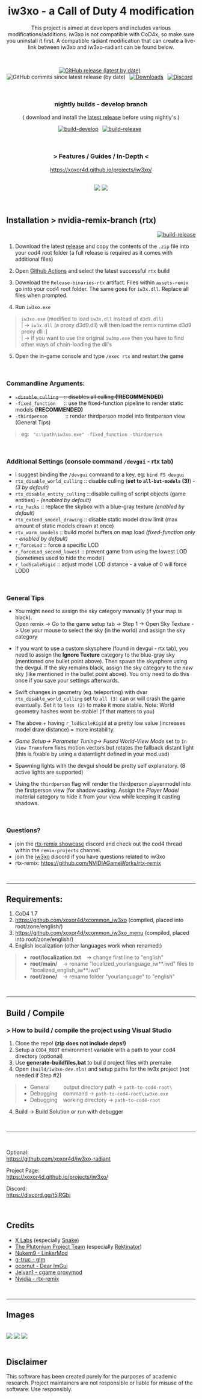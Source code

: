 
<h1 align="center">iw3xo - a Call of Duty 4 modification</h3>

<p align="center">
This project is aimed at developers and includes various modifications/additions.  
iw3xo is not compatible with CoD4x, so make sure you uninstall it first.  
A compatible radiant modification that can create a live-link between iw3xo and iw3xo-radiant can be found below.
</p>

<br>
<div align="center" markdown="1">

[![GitHub release (latest by date)](https://img.shields.io/github/v/release/xoxor4d/iw3xo-dev?color=%2368BC71&logo=github)](https://github.com/xoxor4d/iw3xo-dev/releases)&ensp;
![GitHub commits since latest release (by date)](https://img.shields.io/github/commits-since/xoxor4d/iw3xo-dev/latest/develop?logo=github)&ensp;
[![Downloads](https://img.shields.io/github/downloads/xoxor4d/iw3xo-dev/total?logo=github&label=total-downloads)](https://github.com/xoxor4d/iw3xo-dev/releases)&ensp;
[![Discord](https://img.shields.io/discord/677574256678141973?label=Discord&logo=discord&logoColor=%23FFFF&)](https://discord.gg/t5jRGbj)&ensp;

<br>

### nightly builds - develop branch
( download and install the [latest release](https://github.com/xoxor4d/iw3xo-dev/releases) before using nightly's )

[![build-develop](https://img.shields.io/github/actions/workflow/status/xoxor4d/iw3xo-dev/build-debug.yml?branch=develop&label=nightly-debug&logo=github)](https://nightly.link/xoxor4d/iw3xo-dev/workflows/build-debug/develop/Debug%20binaries.zip)&ensp;
[![build-release](https://img.shields.io/github/actions/workflow/status/xoxor4d/iw3xo-dev/build-release.yml?branch=develop&label=nightly-release&logo=github)](https://nightly.link/xoxor4d/iw3xo-dev/workflows/build-release/develop/Release%20binaries.zip)&ensp;

<br>

### > Features / Guides / In-Depth <
https://xoxor4d.github.io/projects/iw3xo/

</div>

<br>

<div align="center">
	<img src="https://github.com/xoxor4d/iw3xo-dev/assets/45299104/4cb3fd26-1a58-468f-9c60-49b2aba63235"/>
	<img src="https://github.com/xoxor4d/iw3xo-dev/assets/45299104/8fca51c8-3642-4ddf-84d9-9324e7798093"/>
</div>

<br>
<br>

## Installation > nvidia-remix-branch (rtx) 

<div align="right" markdown="1">

[![build-release](https://img.shields.io/github/actions/workflow/status/xoxor4d/iw3xo-dev/build-rtx-release.yml?branch=rtx&label=nightly-rtx&logo=github)](https://nightly.link/xoxor4d/iw3xo-dev/workflows/build-rtx-release/rtx/Release-binaries-rtx.zip)
</div>

1. Download the latest [release](https://github.com/xoxor4d/iw3xo-dev/releases) and copy the contents of the `.zip` file into your cod4 root folder (a full release is required as it comes with additional files)

2. Open [Github Actions](https://github.com/xoxor4d/iw3xo-dev/actions) and select the latest successful `rtx` build 

3. Download the `Release-binaries-rtx` artifact. Files within `assets-remix` go into your cod4 root folder. The same goes for `iw3x.dll`. Replace all files when prompted. 

4. Run `iw3xo.exe`
> `iw3xo.exe` (modified to load `iw3x.dll` instead of `d3d9.dll`)  
> | -> `iw3x.dll` (a proxy d3d9.dll) will then load the remix runtime d3d9 proxy dll :]  
> | -> if you want to use the original `iw3mp.exe` then you have to find other ways of chain-loading the dll's 

5. Open the in-game console and type `/exec rtx` and restart the game

<br>

### Commandline Arguments:
  - ~~`-disable_culling` &ensp; :: disables all culling __(!RECOMMENDED)__~~
  - `-fixed_function` &ensp; &ensp;:: use the fixed-function pipeline to render static models __(!RECOMMENDED)__
  - `-thirdperson` &ensp; &ensp; &ensp; &ensp; :: render thirdperson model into firstperson view (General Tips)
> eg: &ensp;`"c:\path\iw3xo.exe" -fixed_function -thirdperson` 

<br>

### Additional Settings (console command `/devgui` - __rtx__ tab)
- I suggest binding the `/devgui` command to a key, eg: `bind F5 devgui`
- `rtx_disable_world_culling` :: disable culling (__set to `all-but-models` (3)__) - _(3 by default)_
- `rtx_disable_entity_culling` :: disable culling of script objects (game entities) - _(enabled by default)_
- `rtx_hacks` :: replace the skybox with a blue-gray texture _(enabled by default)_
- `rtx_extend_smodel_drawing` :: disable static model draw limit (max amount of static models drawn at once)
- `rtx_warm_smodels` :: build model buffers on map load _(fixed-function only - enabled by default)_
- `r_forceLod` :: force a specific LOD
- `r_forceLod_second_lowest` :: prevent game from using the lowest LOD (sometimes used to hide the model)
- `r_lodScaleRigid` :: adjust model LOD distance - a value of 0 will force LOD0


<br>

### General Tips

- You might need to assign the sky category manually (if your map is black).   
Open remix -> Go to the game setup tab -> Step 1 -> Open Sky Texture -> Use your mouse to select the sky (in the world) and assign the sky category

- If you want to use a custom skysphere (found in devgui - rtx tab), you need to assign the __Ignore Texture__ category to the blue-gray sky (mentioned one bullet point above). Then spawn the skysphere using the devgui. If the sky remains black, assign the sky category to the _new_ sky (like mentioned in the bullet point above). You only need to do this once if you save your settings afterwards.

- Swift changes in geometry (eg. teleporting) with dvar `rtx_disable_world_culling` set to `all (3)` can or will crash the game eventually.
  Set it to `less (2)` to make it more stable. Note: World geometry hashes wont be stable! (if that matters to you)

- The above + having `r_lodScaleRigid` at a pretty low value (increases model draw distance) = more instability.

- _Game Setup-> Parameter Tuning-> Fused World-View Mode_ set to `In View Transform` fixes motion vectors but rotates the fallback distant light (this is fixable by using a distantlight defined in your mod.usd)

- Spawning lights with the devgui should be pretty self explanatory. (8 active lights are supported)

- Using the `thirdperson` flag will render the thirdperson playermodel into the firstperson view (for shadow casting. Assign the _Player Model_ material category to hide it from your view while keeping it casting shadows.

<br>

### Questions? 
- join the [rtx-remix showcase](https://discord.gg/j6sh7JD3v9) discord and check out the cod4 thread within the `remix-projects` channel.
- join the [iw3xo](https://discord.gg/t5jRGbj) discord if you have questions related to iw3xo
- rtx-remix: https://github.com/NVIDIAGameWorks/rtx-remix  

<br>

___
## Requirements:

1. CoD4 1.7
2. https://github.com/xoxor4d/xcommon_iw3xo (compiled, placed into root/zone/english/)
3. https://github.com/xoxor4d/xcommon_iw3xo_menu (compiled, placed into root/zone/english/)
4. English localization (other languages work when renamed:)
> - __root/localization.txt__ &ensp; -> change first line to "english"
> - __root/main/__ &ensp; -> rename "localized_yourlanguage_iw**.iwd" files to "localized_english_iw**.iwd"
> - __root/zone/__ &ensp; -> rename folder "yourlanguage" to "english"

<br>

___
## Build / Compile

### > How to build / compile the project using Visual Studio
1. Clone the repo! __(zip does not include deps!)__
2. Setup a `COD4_ROOT` environment variable with a path to your cod4 directory (optional)
2. Use __generate-buildfiles.bat__ to build project files with premake
3. Open `(build/iw3xo-dev.sln)` and setup paths for the iw3x project (not needed if Step #2)
> - General &ensp; &ensp; &ensp; output directory path -> `path-to-cod4-root\`
> - Debugging &ensp; command -> `path-to-cod4-root\iw3xo.exe`
> - Debugging &ensp; working directory -> `path-to-cod4-root`
4. Build -> Build Solution or run with debugger

<br>

___

<br>

Optional:  
https://github.com/xoxor4d/iw3xo-radiant

Project Page:  
https://xoxor4d.github.io/projects/iw3xo/

Discord:  
https://discord.gg/t5jRGbj

<br>

## Credits
- [X Labs](https://github.com/XLabsProject) (especially [Snake](https://github.com/momo5502))
- [The Plutonium Project Team](https://plutonium.pw/) (especially [Rektinator](https://github.com/RektInator))
- [Nukem9 - LinkerMod](https://github.com/Nukem9/LinkerMod)
- [g-truc - glm](https://github.com/g-truc/glm/)
- [ocornut - Dear ImGui](https://github.com/ocornut/imgui)
- [Jelvan1 - cgame proxymod](https://github.com/Jelvan1/cgame_proxymod)
- [Nvidia - rtx-remix](https://github.com/NVIDIAGameWorks/rtx-remix)

<br>

___
## Images

<br>

<img src="https://github.com/xoxor4d/iw3xo-dev/assets/45299104/edf972dc-0a63-4d3d-8bfb-4987c3dc6115"/>
<img src="https://raw.githubusercontent.com/xoxor4d/xoxor4d.github.io/master/assets/img/daynight/small_gif.gif"/>
<img src="https://raw.githubusercontent.com/xoxor4d/xoxor4d.github.io/master/assets/img/iw3xo/mainmenu.jpg"/>

<br>
<br>

## Disclaimer
This software has been created purely for the purposes of academic research. Project maintainers are not responsible or liable for misuse of the software. Use responsibly.

